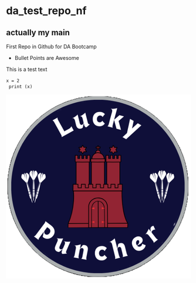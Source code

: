 # da_test_repo_nf
## actually my main
First Repo in Github for DA Bootcamp
* Bullet Points are Awesome

This is a test text
``` Start Coding
x = 2
 print (x)
```
![Puncher Logo](./puncherlogo.png)
